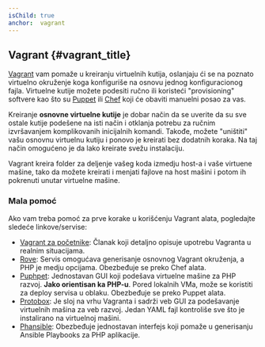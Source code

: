 ```yaml
---
isChild: true
anchor:  vagrant
---
```


## Vagrant {#vagrant_title}


[Vagrant] vam pomaže u kreiranju virtuelnih kutija, oslanjaju ći se na poznato virtuelno okruženje koga konfiguriše na 
osnovu jednog konfiguracionog fajla. Virtuelne kutije možete podesiti ručno ili koristeći "provisioning" softvere 
kao što su [Puppet] ili [Chef] koji će obaviti manuelni posao za vas.

Kreiranje **osnovne virtuelne kutije** je dobar način da se uverite da su sve ostale kutije podešene na isti način 
i otklanja potrebu za ručnim izvršavanjem komplikovanih inicijalnih komandi. Takođe, možete "uništiti" vašu osnovnu 
virtuelnu kutiju i ponovo je kreirati bez dodatnih koraka. Na taj način omogućeno je da lako kreirate svežu instalaciju. 

Vagrant kreira folder za deljenje vašeg koda izmedju host-a i vaše virtuene mašine, tako da možete 
kreirati i menjati fajlove na host mašini i potom ih pokrenuti unutar virtuelne mašine.

### Mala pomoć

Ako vam treba pomoć za prve korake u korišćenju Vagrant alata, pogledajte sledeće linkove/servise:

- [Vagrant za početnike][Vagrant_za_pocetnike]: Članak koji detaljno opisuje upotrebu Vagranta u realnim situacijama.
- [Rove][Rove]: Servis omogućava generisanje osnovnog Vagrant okruženja, a PHP je medju opcijama. 
Obezbeđuje se preko Chef alata.
- [Puphpet][Puphpet]: Jednostavan GUI koji podešava virtuelne mašine za PHP razvoj. **Jako orientisan ka PHP-u**. 
Pored lokalnih VMa, može se koristiti za deploy servisa u oblaku. Obezbeđuje se preko Puppet alata. 
- [Protobox][Protobox]: Je sloj na vrhu Vagranta i sadrži veb GUI za podešavanje virtuelnih mašina za veb razvoj. 
Jedan YAML fajl kontroliše sve što je instalirano na virtuelnoj mašini.
- [Phansible][Phansible]: Obezbeđuje jednostavan interfejs koji pomaže u generisanju Ansible Playbooks za PHP aplikacije.

[Vagrant_za_pocetnike]: http://viewsource.rs/uvod-u-vagrant-alat-za-jednostavno-podesavanje-razvojnog-okruzenja/
[Vagrant]: http://vagrantup.com/
[Puppet]: http://www.puppetlabs.com/
[Chef]: http://www.opscode.com/
[Rove]: http://rove.io/
[Puphpet]: https://puphpet.com/
[Protobox]: http://getprotobox.com/
[Phansible]: http://phansible.com/
